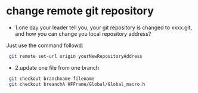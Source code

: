 # change remote git repository
- 1.one day your leader tell you, your git repository is changed to xxxx.git, and how you can change you local repository address?

Just use the command followd:

```bash
 git remote set-url origin yourNewRepositoryAddress
```
- 2.update one file from one branch

```bash
 git checkout branchname filename
 git checkout breanchA HFFrame/Global/Global_macro.h
``` 
